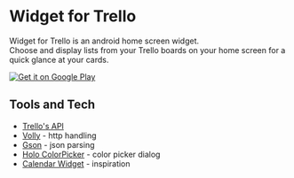 # Widget for Trello
Widget for Trello is an android home screen widget.  
Choose and display lists from your Trello boards on your home screen for a quick glance at your cards.

<a href="https://play.google.com/store/apps/details?id=com.oryanmat.trellowidget">
  <img alt="Get it on Google Play"
       src="https://developer.android.com/images/brand/en_generic_rgb_wo_60.png" />
</a>

Tools and Tech
--------------
* [Trello's API](http://trello.com/docs)
* [Volly](http://github.com/mcxiaoke/android-volley) - http handling
* [Gson](http://sites.google.com/site/gson/) - json parsing
* [Holo ColorPicker](http://github.com/LarsWerkman/HoloColorPicker) - color picker dialog
* [Calendar Widget](http://github.com/plusonelabs/calendar-widget) - inspiration
